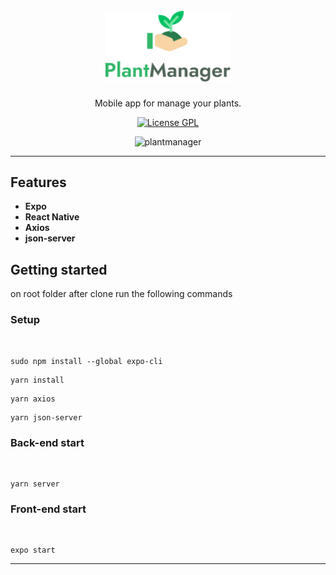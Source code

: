 <h1 align="center">
  <br>
  <img src="https://github.com/rafaeldellaquila/plantmanager/blob/main/assets/logotype.png?raw=true" alt="Plant Manager" width="200">
</h1>

<p align="center">Mobile app for manage your plants.</p>

<p align="center">
  <a href="https://opensource.org/licenses/GPL-3.0">
    <img src="https://img.shields.io/github/license/rafaeldellaquila/podcastr-web?style=flat-square" alt="License GPL">
  </a>
</p>

[//]: #

<div align="center">
  <img src="https://i.ibb.co/DgNtq3v/plantmanager.gif" alt="plantmanager" border="0" width="250">
</div>

<hr />

## Features

[//]: #

- **Expo**
- **React Native**
- **Axios**
- **json-server**

## Getting started

on root folder after clone run the following commands

### Setup

  <br/>

```
sudo npm install --global expo-cli
```

```
yarn install
```

```
yarn axios
```

```
yarn json-server
```

### Back-end start

 <br/>

```
yarn server
```

### Front-end start

 <br/>

```
expo start
```

---
